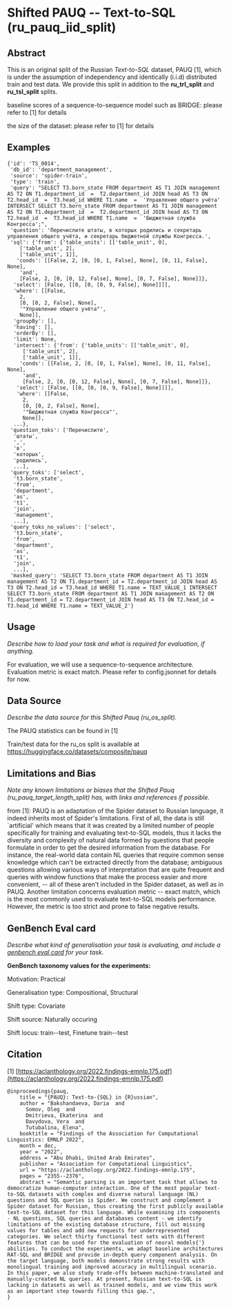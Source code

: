 # Shifted PAUQ -- Text-to-SQL (ru_pauq_iid_split)

## Abstract
This is an original split of the Russian _Text-to-SQL_ dataset, PAUQ [1], which is under the assumption of independency and identically (i.i.d) distributed train and test data. We provide this split in addition to the **ru_trl_split** and **ru_tsl_split** splits.

baseline scores of a sequence-to-sequence model such as BRIDGE: please refer to [1] for details

the size of the dataset: please refer to [1] for details

## Examples
```
{'id': 'TS_0014',
 'db_id': 'department_management',
 'source': 'spider-train',
 'type': 'train',
 'query': "SELECT T3.born_state FROM department AS T1 JOIN management AS T2 ON T1.department_id  =  T2.department_id JOIN head AS T3 ON T2.head_id  =  T3.head_id WHERE T1.name  =  'Управление общего учёта' INTERSECT SELECT T3.born_state FROM department AS T1 JOIN management AS T2 ON T1.department_id  =  T2.department_id JOIN head AS T3 ON T2.head_id  =  T3.head_id WHERE T1.name  =  'Бюджетная служба Конгресса';",
 'question': 'Перечислите штаты, в которых родились и секретарь управления общего учёта, и секретарь бюджетной службы Конгресса.',
 'sql': {'from': {'table_units': [['table_unit', 0],
    ['table_unit', 2],
    ['table_unit', 1]],
   'conds': [[False, 2, [0, [0, 1, False], None], [0, 11, False], None],
    'and',
    [False, 2, [0, [0, 12, False], None], [0, 7, False], None]]},
  'select': [False, [[0, [0, [0, 9, False], None]]]],
  'where': [[False,
    2,
    [0, [0, 2, False], None],
    '"Управление общего учёта"',
    None]],
  'groupBy': [],
  'having': [],
  'orderBy': [],
  'limit': None,
  'intersect': {'from': {'table_units': [['table_unit', 0],
     ['table_unit', 2],
     ['table_unit', 1]],
    'conds': [[False, 2, [0, [0, 1, False], None], [0, 11, False], None],
     'and',
     [False, 2, [0, [0, 12, False], None], [0, 7, False], None]]},
   'select': [False, [[0, [0, [0, 9, False], None]]]],
   'where': [[False,
     2,
     [0, [0, 2, False], None],
     '"Бюджетная служба Конгресса"',
     None]],
  ...},
 'question_toks': ['Перечислите',
  'штаты',
  ',',
  'в',
  'которых',
  'родились',
  ...],
 'query_toks': ['select',
  't3.born_state',
  'from',
  'department',
  'as',
  't1',
  'join',
  'management',
  ...],
 'query_toks_no_values': ['select',
  't3.born_state',
  'from',
  'department',
  'as',
  't1',
  'join',
  ...],
 'masked_query': 'SELECT T3.born_state FROM department AS T1 JOIN management AS T2 ON T1.department_id = T2.department_id JOIN head AS T3 ON T2.head_id = T3.head_id WHERE T1.name = TEXT_VALUE_1 INTERSECT SELECT T3.born_state FROM department AS T1 JOIN management AS T2 ON T1.department_id = T2.department_id JOIN head AS T3 ON T2.head_id = T3.head_id WHERE T1.name = TEXT_VALUE_2'}
```

## Usage
*Describe how to load your task and what is required for evaluation, if anything.*

For evaluation, we will use a sequence-to-sequence architecture. Evaluation metric is exact match. Please refer to config.jsonnet for details for now.


## Data Source
*Describe the data source for this Shifted Pauq (ru_os_split).*

The PAUQ statistics can be found in [1]

Train/test data for the ru_os split is available at https://huggingface.co/datasets/composite/pauq

## Limitations and Bias
*Note any known limitations or biases that the Shifted Pauq (ru_pauq_target_length_split) has, with links and references if possible.*

from [1]: PAUQ is an adaptation of the Spider dataset to Russian language, it indeed inherits most of Spider's limitations. First of all, the data is still `artificial' which means that it was created by a limited number of people specifically for training and evaluating text-to-SQL models, thus it lacks the diversity and complexity of natural data formed by questions that people formulate in order to get the desired information from the database. For instance, the real-world data contain NL queries that require common sense knowledge which can't be extracted directly from the database; ambiguous questions allowing various ways of interpretation that are quite frequent and queries with window functions that make the process easier and more convenient, -- all of these aren't included in the Spider dataset, as well as in PAUQ. Another limitation concerns evaluation metric -- exact match, which is the most commonly used to evaluate text-to-SQL models performance. However, the metric is too strict and prone to false negative results.


## GenBench Eval card
*Describe what kind of generalisation your task is evaluating, and include a [genbench eval card](https://genbench.org/eval_cards/) for your task*.

**GenBench taxonomy values for the experiments:**

Motivation: Practical

Generalisation type: Compositional, Structural

Shift type: Covariate

Shift source: Naturally occuring

Shift locus: train--test, Finetune train--test

## Citation
[1] [https://aclanthology.org/2022.findings-emnlp.175.pdf](https://aclanthology.org/2022.findings-emnlp.175.pdf)
```
@inproceedings{pauq,
    title = "{PAUQ}: Text-to-{SQL} in {R}ussian",
    author = "Bakshandaeva, Daria  and
      Somov, Oleg  and
      Dmitrieva, Ekaterina  and
      Davydova, Vera  and
      Tutubalina, Elena",
    booktitle = "Findings of the Association for Computational Linguistics: EMNLP 2022",
    month = dec,
    year = "2022",
    address = "Abu Dhabi, United Arab Emirates",
    publisher = "Association for Computational Linguistics",
    url = "https://aclanthology.org/2022.findings-emnlp.175",
    pages = "2355--2376",
    abstract = "Semantic parsing is an important task that allows to democratize human-computer interaction. One of the most popular text-to-SQL datasets with complex and diverse natural language (NL) questions and SQL queries is Spider. We construct and complement a Spider dataset for Russian, thus creating the first publicly available text-to-SQL dataset for this language. While examining its components - NL questions, SQL queries and databases content - we identify limitations of the existing database structure, fill out missing values for tables and add new requests for underrepresented categories. We select thirty functional test sets with different features that can be used for the evaluation of neural models{'} abilities. To conduct the experiments, we adapt baseline architectures RAT-SQL and BRIDGE and provide in-depth query component analysis. On the target language, both models demonstrate strong results with monolingual training and improved accuracy in multilingual scenario. In this paper, we also study trade-offs between machine-translated and manually-created NL queries. At present, Russian text-to-SQL is lacking in datasets as well as trained models, and we view this work as an important step towards filling this gap.",
}
```

